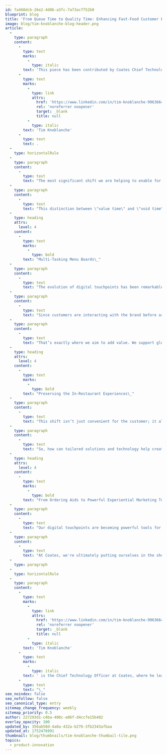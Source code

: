 ```yaml
---
id: fa468dcb-26e2-4d86-a3fc-7a73acf752b0
blueprint: blog
title: 'From Queue Time to Quality Time: Enhancing Fast-Food Customer Experience'
image: blog/tim-knoblanche-blog-header.png
article:
  -
    type: paragraph
    content:
      -
        type: text
        marks:
          -
            type: italic
        text: 'This piece has been contributed by Coates Chief Technology Officer, '
      -
        type: text
        marks:
          -
            type: link
            attrs:
              href: 'https://www.linkedin.com/in/tim-knoblanche-99636646/'
              rel: 'noreferrer noopener'
              target: _blank
              title: null
          -
            type: italic
        text: 'Tim Knoblanche'
      -
        type: text
        text: .
  -
    type: horizontalRule
  -
    type: paragraph
    content:
      -
        type: text
        text: "The most significant shift we are helping to enable for leading QSR brands goes beyond just improving speed of service—it's about rethinking how customers spend their time in the restaurant. By mapping every customer interaction, and creating connection between each one, our goal is to maximise positive experience time (value time—engaging with brand content) and minimise necessary experience time (void time—waiting in line). Digital menu boards play a part in helping to achieve this by transforming wait time into a more valuable and engaging part of the visit—enhancing the in-store experience and adding value to each interaction.\_"
  -
    type: paragraph
    content:
      -
        type: text
        text: "This distinction between \"value time\" and \"void time\" represents a powerful framework which guides our innovation as we partner with the world's largest QSR brands.\_\_"
  -
    type: heading
    attrs:
      level: 4
    content:
      -
        type: text
        marks:
          -
            type: bold
        text: "Multi-Tasking Menu Boards\_"
  -
    type: paragraph
    content:
      -
        type: text
        text: "The evolution of digital touchpoints has been remarkable. Before digital menu boards existed, static menu boards were essentially information sharing tools. The first iteration of digital boards optimised this process, but we're now seeing a shift where ordering takes place away from the restaurant through mobile apps.\_\_"
  -
    type: paragraph
    content:
      -
        type: text
        text: "Since customers are interacting with the brand before arrival, we must consider this in the customers experience that occurs upon arrival. This creates opportunities to bring mobile digital engagement to life in the physical restaurant in an omnichannel experience. With some decisions already made before arrival, the focus should shift to elevating the customer experience and creating a deeper brand engagement through a seamless and connected journey.\_"
  -
    type: paragraph
    content:
      -
        type: text
        text: "That’s exactly where we aim to add value. We support global QSR leaders in addressing these opportunities, and partner in helping to enhance and enable them to create better customer experiences across digital and physical in-restaurant ecosystems.\_"
  -
    type: heading
    attrs:
      level: 4
    content:
      -
        type: text
        marks:
          -
            type: bold
        text: "Preserving the In-Restaurant Experiences\_"
  -
    type: paragraph
    content:
      -
        type: text
        text: "This shift isn’t just convenient for the customer; it also allows restaurants to fulfill their core purpose: being places for people to connect. At the end of the day, these restaurants aren't just functional places for collecting meals. They are convenient, yes, but they are also places where people can connect, share moments, and create meaningful experiences.\_"
  -
    type: paragraph
    content:
      -
        type: text
        text: "So, how can tailored solutions and technology help create a space for genuine connections?\_ They support brands to make the most of customer time by personalising the experience with smart data-driven displays, making ordering easier and faster and simplifying operations to give staff more time to focus on making people feel welcome.\_"
  -
    type: heading
    attrs:
      level: 4
    content:
      -
        type: text
        marks:
          -
            type: bold
        text: "From Ordering Aids to Powerful Experiential Marketing Tools\_"
  -
    type: paragraph
    content:
      -
        type: text
        text: "Our digital touchpoints are becoming powerful tools for creating better customers experiences and support marketing efforts, all while keeping the complexity behind the scenes.\_\_"
  -
    type: paragraph
    content:
      -
        type: text
        text: "At Coates, we're ultimately putting ourselves in the shoes of our customers' customers and thinking about the experience we want them to have. How do we facilitate and enhance those experiences? By shifting the focus from necessary experience time to positive experience time, we're playing a part in helping QSR brands do what they do best: bring people together around good food in welcoming spaces with rapid convenience.\_"
  -
    type: paragraph
  -
    type: horizontalRule
  -
    type: paragraph
    content:
      -
        type: text
        marks:
          -
            type: link
            attrs:
              href: 'https://www.linkedin.com/in/tim-knoblanche-99636646/'
              rel: 'noreferrer noopener'
              target: _blank
              title: null
          -
            type: italic
        text: 'Tim Knoblanche'
      -
        type: text
        marks:
          -
            type: italic
        text: ' is the Chief Technology Officer at Coates, where he leads technology strategy and innovation for global QSR brands. Tim uses his expertise to help restaurant brands maximise positive customer experiences through innovative technology solutions that enhance experience density and time value enhancement.'
      -
        type: text
        text: "\_"
seo_noindex: false
seo_nofollow: false
seo_canonical_type: entry
sitemap_change_frequency: weekly
sitemap_priority: 0.5
author: 227293d1-c4ba-400c-a06f-d4ccfe15b482
overlay_opacity: 100
updated_by: 356ab58d-4a8a-432a-b276-3fb2343afbaa
updated_at: 1752476991
thumbnail: blog/thumbnails/tim-knoblanche-thumbail-tile.png
topics:
  - product-innovation
---
```

